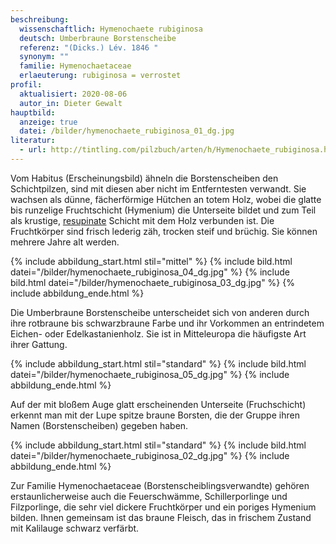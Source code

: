 ```yaml
---
beschreibung:
  wissenschaftlich: Hymenochaete rubiginosa
  deutsch: Umberbraune Borstenscheibe
  referenz: "(Dicks.) Lév. 1846 "
  synonym: ""
  familie: Hymenochaetaceae
  erlaeuterung: rubiginosa = verrostet
profil:
  aktualisiert: 2020-08-06
  autor_in: Dieter Gewalt
hauptbild:
  anzeige: true
  datei: /bilder/hymenochaete_rubiginosa_01_dg.jpg
literatur:
  - url: http://tintling.com/pilzbuch/arten/h/Hymenochaete_rubiginosa.html
---
```

Vom Habitus (Erscheinungsbild) ähneln die Borstenscheiben den Schichtpilzen, sind mit diesen aber nicht im Entferntesten verwandt. Sie wachsen als dünne, fächerförmige Hütchen an totem Holz, wobei die glatte bis runzelige Fruchtschicht (Hymenium) die Unterseite bildet und zum Teil als krustige, [resupinate](<resupinat "Glossar">) Schicht mit dem Holz verbunden ist. Die Fruchtkörper sind frisch lederig zäh, trocken steif und brüchig. Sie können mehrere Jahre alt werden.

{% include abbildung_start.html stil="mittel" %}
{% include bild.html datei="/bilder/hymenochaete_rubiginosa_04_dg.jpg" %}
{% include bild.html datei="/bilder/hymenochaete_rubiginosa_03_dg.jpg" %}
{% include abbildung_ende.html %}

Die Umberbraune Borstenscheibe unterscheidet sich von anderen durch ihre rotbraune bis schwarzbraune Farbe und ihr Vorkommen an entrindetem Eichen- oder Edelkastanienholz. Sie ist in Mitteleuropa die häufigste Art ihrer Gattung.

{% include abbildung_start.html stil="standard" %}
{% include bild.html datei="/bilder/hymenochaete_rubiginosa_05_dg.jpg" %}
{% include abbildung_ende.html %}

Auf der mit bloßem Auge glatt erscheinenden Unterseite (Fruchschicht) erkennt man mit der Lupe spitze braune Borsten, die der Gruppe ihren Namen (Borstenscheiben) gegeben haben. 

{% include abbildung_start.html stil="standard" %}
{% include bild.html datei="/bilder/hymenochaete_rubiginosa_02_dg.jpg" %}
{% include abbildung_ende.html %}

Zur Familie Hymenochaetaceae (Borstenscheiblingsverwandte) gehören erstaunlicherweise auch die Feuerschwämme, Schillerporlinge und Filzporlinge, die sehr viel dickere Fruchtkörper und ein poriges Hymenium bilden. Ihnen gemeinsam ist das braune Fleisch, das in frischem Zustand mit Kalilauge schwarz verfärbt.